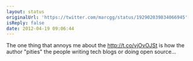```yaml
---
layout: status
originalUrl: 'https://twitter.com/marcgg/status/192902039834066945'
isReply: false
date: 2012-04-19 09:06:44
---
```


The one thing that annoys me about the http://t.co/vjOvOJSt is how the author "pities" the people writing tech blogs or doing open source...
